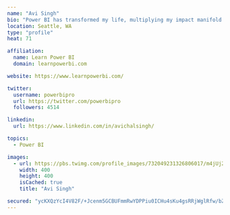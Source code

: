 ```yaml
---
name: "Avi Singh"
bio: "Power BI has transformed my life, multiplying my impact manifold. Now I am on a mission to spread the word and share the knowledge"
location: Seattle, WA
type: "profile"
heat: 71

affiliation:
  name: Learn Power BI
  domain: learnpowerbi.com

website: https://www.learnpowerbi.com/

twitter:
  username: powerbipro
  url: https://twitter.com/powerbipro
  followers: 4514

linkedin:
  url: https://www.linkedin.com/in/avichalsingh/

topics:
  - Power BI

images:
  - url: https://pbs.twimg.com/profile_images/732049231326806017/m4jUj2Lu_400x400.jpg
    width: 400
    height: 400
    isCached: true
    title: "Avi Singh"

secured: "ycKXQzYcI4V82F/+Jcenm5GCBUFmmRwYDPPiu0ICHu4sKu4gsRRjWglRfw/bZAuCSL8WOr9ruqNGepMf39SNfgTeeEMVFRGBlVai6uUqwYgu0sH02q07fJMbBGRZAX8DwV7ZkO77jmV66Ka7ZoQFHxYL6jqets/xbetzG6Pai1JT/g0oTc8QvYr0TvMEj6OBOxnWldrqiTqRbp33wVVC2ShoNdUvLhmm/n8yhz3BU0I80uovRyy/6SFWDjakeqj6xZozNEUtYIOdisycPcDOxS1AMuZLfWT04ksfCs6Zm8ebwZHGRDRZGz1vcYcKqYf1c26MB7P9uRRFpdap8kSWG380R2Dr6F1EsvJVQlEra9ZnWvzj5900l/6NqZsLqToD+Pf01L1Tha/Yh8clDPFmGCFD/1r89dR5wwFfnB8K+EQ=;IHaNlqIxqiRy9+EbaZnZyA=="
---
```


